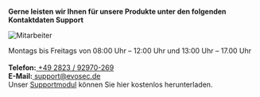<strong>Gerne leisten wir Ihnen für unsere Produkte unter den folgenden Kontaktdaten Support</strong>
<div class="row">
<div class="col-md-3">
<img src="https://www.evosec.de/files/2812/9715/1896/Support.jpg" alt="Mitarbeiter">
</div>
<div class="col-md-19">

Montags bis Freitags von 08:00 Uhr – 12:00 Uhr und 13:00 Uhr – 17.00 Uhr<br>
<br>
<strong>Telefon:</strong><a href="tel:+49 2823 / 92970-269"> +49 2823 / 92970-269</a><br> 
<strong>E-Mail:</strong><a href="mailto:support@evosec.de"> support@evosec.de</a><br>
Unser <a href="#">Supportmodul</a> können Sie hier kostenlos herunterladen.<br>
</div>